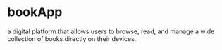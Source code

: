 # bookApp
 a digital platform that allows users to browse, read, and manage a wide collection of books directly on their devices.
